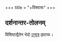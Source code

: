 +++
title = "+विश्वासः"
+++


## दर्शनान्तर-तोलनम्
विशिष्टाद्वैतेन भेदो [ऽन्यत्र](/AgamaH_vaiShNavaH/rAmAnuja-sampradAyaH/tattvam/vishvAsaH/para-mata-bhedAH) द्रष्टव्यः। 